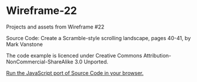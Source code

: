 # Wireframe-22
Projects and assets from Wireframe #22

Source Code: Create a Scramble-style scrolling landscape, pages 40-41, by Mark Vanstone

The code example is licenced under Creative Commons Attribution-NonCommercial-ShareAlike 3.0 Unported.

[Run the JavaScript port of Source Code in your browser.](https://thisarray.github.io/Wireframe-22/scramble.html)
